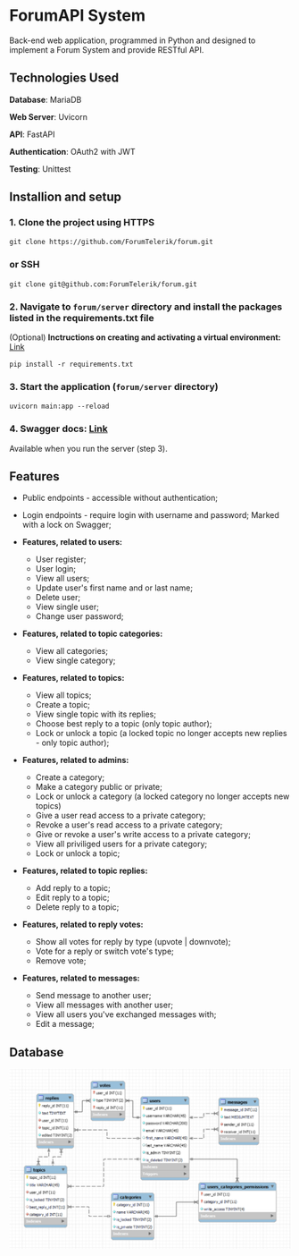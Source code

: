 
# ForumAPI System

Back-end web application, programmed in Python and designed to implement a Forum System and provide RESTful API.

## Technologies Used

**Database**: MariaDB

**Web Server**: Uvicorn

**API**: FastAPI

**Authentication**: OAuth2 with JWT

**Testing**: Unittest

## Installion and setup

### 1. Clone the project using HTTPS

```
git clone https://github.com/ForumTelerik/forum.git
```

### or SSH

```
git clone git@github.com:ForumTelerik/forum.git
```

### 2. Navigate to `forum/server` directory and install the packages listed in the **requirements.txt** file

(Optional) **Inctructions on creating and activating a virtual environment:** [Link](https://packaging.python.org/en/latest/guides/installing-using-pip-and-virtual-environments/)

```
pip install -r requirements.txt
```

### 3. Start the application (`forum/server` directory)

```
uvicorn main:app --reload
```

### 4. Swagger docs: [Link](http://127.0.0.1:8000/docs)

Available when you run the server (step 3).

## Features

- Public endpoints - accessible without authentication;
- Login endpoints - require login with username and password; Marked with a lock on Swagger;
  
- **Features, related to users:**
  * User register;
  * User login;
  * View all users;
  * Update user's first name and or last name;
  * Delete user;
  * View single user;
  * Change user password;

- **Features, related to topic categories:**
  * View all categories;
  * View single category;

- **Features, related to topics:**
  * View all topics;
  * Create a topic;
  * View single topic with its replies;
  * Choose best reply to a topic (only topic author);
  * Lock or unlock a topic (a locked topic no longer accepts new replies - only topic author);

- **Features, related to admins:**
  * Create a category;
  * Make a category public or private;
  * Lock or unlock a category (a locked category no longer accepts new topics)
  * Give a user read access to a private category;
  * Revoke a user's read access to a private category;
  * Give or revoke a user's write access to a private category;
  * View all priviliged users for a private category;
  * Lock or unlock a topic;

- **Features, related to topic replies:**
  * Add reply to a topic;
  * Edit reply to a topic;
  * Delete reply to a topic;

- **Features, related to reply votes:**
  * Show all votes for reply by type (upvote | downvote);
  * Vote for a reply or switch vote's type;
  * Remove vote;

- **Features, related to messages:**
  * Send message to another user;
  * View all messages with another user;
  * View all users you've exchanged messages with;
  * Edit a message;

## Database

![Database Schema](server/db_schema.png)

